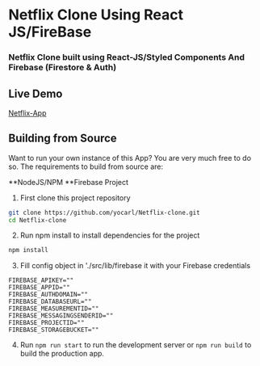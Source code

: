 # Netflix Clone Using React JS/FireBase

### Netflix Clone built using React-JS/Styled Components And Firebase (Firestore & Auth)
 




## Live Demo
[Netflix-App](https://netflix-ashen.vercel.app/)



## Building from Source
Want to run your own instance of this App? You are very much free to do so. The requirements to build from source are:

**NodeJS/NPM
**Firebase Project

1) First clone this project repository
```bash
git clone https://github.com/yocarl/Netflix-clone.git
cd Netflix-clone
```
2) Run npm install to install dependencies for the project
```bash
npm install
```
3) Fill config object in './src/lib/firebase it with your Firebase credentials
```
FIREBASE_APIKEY=""
FIREBASE_APPID=""
FIREBASE_AUTHDOMAIN=""
FIREBASE_DATABASEURL=""
FIREBASE_MEASUREMENTID=""
FIREBASE_MESSAGINGSENDERID=""
FIREBASE_PROJECTID=""
FIREBASE_STORAGEBUCKET=""
```
4) Run ```npm run start``` to run the development server or ```npm run build``` to build the production app.
